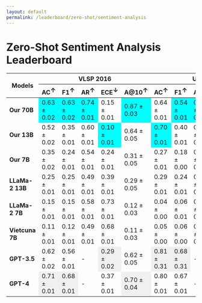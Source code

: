 ```yaml
---
layout: default
permalink: /leaderboard/zero-shot/sentiment-analysis
---
```

# Zero-Shot Sentiment Analysis Leaderboard

<table class="table table-bordered table-sm w-100 dtHorizontalTable" cellspacing="0">
  <thead>
    <tr>
      <th rowspan="2" class="text-center align-middle"><b>Models</b></th>
      <th colspan="5" class="text-center"><b>VLSP 2016</b></th>
      <th colspan="5" class="text-center"><b>UiT-VSFC</b></th>
    </tr>
    <tr>
      <th class="text-center"><b>AC<span style="vertical-align: super;">↑</span></b></th>
      <th class="text-center"><b>F1<span style="vertical-align: super;">↑</span></b></th>
      <th class="text-center"><b>AR<span style="vertical-align: super;">↑</span></b></th>
      <th class="text-center"><b>ECE<span style="vertical-align: super;">↓</span></b></th>
      <th class="text-center"><b>A@10<span style="vertical-align: super;">↑</span></b></th>
      <th class="text-center"><b>AC<span style="vertical-align: super;">↑</span></b></th>
      <th class="text-center"><b>F1<span style="vertical-align: super;">↑</span></b></th>
      <th class="text-center"><b>AR<span style="vertical-align: super;">↑</span></b></th>
      <th class="text-center"><b>ECE<span style="vertical-align: super;">↓</span></b></th>
      <th class="text-center"><b>A@10<span style="vertical-align: super;">↑</span></b></th>
    </tr>
  </thead>
  <tbody>
    <tr>
      <td class="text-center"><b>Our 70B</b></td>
      <td class="text-center" style="background-color: cyan;">0.63 ± 0.02</td>
      <td class="text-center" style="background-color: cyan;">0.63 ± 0.02</td>
      <td class="text-center" style="background-color: cyan;">0.74 ± 0.01</td>
      <td class="text-center">0.15 ± 0.01</td>
      <td class="text-center" style="background-color: cyan;">0.87 ± 0.03</td>
      <td class="text-center">0.64 ± 0.01</td>
      <td class="text-center" style="background-color: cyan;">0.54 ± 0.01</td>
      <td class="text-center" style="background-color: cyan;">0.85 ± 0.01</td>
      <td class="text-center" style="background-color: cyan;">0.14 ± 0.00</td>
      <td class="text-center" style="background-color: cyan;">0.98 ± 0.01</td>
    </tr>
    <tr>
      <td class="text-center"><b>Our 13B</b></td>
      <td class="text-center">0.52 ± 0.02</td>
      <td class="text-center">0.35 ± 0.01</td>
      <td class="text-center">0.60 ± 0.01</td>
      <td class="text-center" style="background-color: cyan;">0.10 ± 0.01</td>
      <td class="text-center">0.64 ± 0.05</td>
      <td class="text-center" style="background-color: cyan;">0.70 ± 0.01</td>
      <td class="text-center">0.40 ± 0.01</td>
      <td class="text-center">0.72 ± 0.01</td>
      <td class="text-center">0.23 ± 0.01</td>
      <td class="text-center">0.95 ± 0.01</td>
    </tr>
    <tr>
      <td class="text-center"><b>Our 7B</b></td>
      <td class="text-center">0.35 ± 0.02</td>
      <td class="text-center">0.24 ± 0.01</td>
      <td class="text-center">0.54 ± 0.01</td>
      <td class="text-center">0.24 ± 0.01</td>
      <td class="text-center">0.31 ± 0.05</td>
      <td class="text-center">0.27 ± 0.01</td>
      <td class="text-center">0.18 ± 0.00</td>
      <td class="text-center">0.52 ± 0.01</td>
      <td class="text-center">0.37 ± 0.01</td>
      <td class="text-center">0.03 ± 0.01</td>
    </tr>
    <tr>
      <td class="text-center"><b>LLaMa-2 13B</b></td>
      <td class="text-center">0.25 ± 0.01</td>
      <td class="text-center">0.25 ± 0.01</td>
      <td class="text-center">0.49 ± 0.01</td>
      <td class="text-center">0.39 ± 0.01</td>
      <td class="text-center">0.29 ± 0.05</td>
      <td class="text-center">0.29 ± 0.01</td>
      <td class="text-center">0.24 ± 0.01</td>
      <td class="text-center">0.52 ± 0.01</td>
      <td class="text-center">0.42 ± 0.01</td>
      <td class="text-center">0.30 ± 0.03</td>
    </tr>
    <tr>
      <td class="text-center"><b>LLaMa-2 7B</b></td>
      <td class="text-center">0.15 ± 0.01</td>
      <td class="text-center">0.15 ± 0.01</td>
      <td class="text-center">0.58 ± 0.01</td>
      <td class="text-center">0.73 ± 0.01</td>
      <td class="text-center">0.12 ± 0.03</td>
      <td class="text-center">0.04 ± 0.00</td>
      <td class="text-center">0.06 ± 0.01</td>
      <td class="text-center">0.49 ± 0.01</td>
      <td class="text-center">0.79 ± 0.00</td>
      <td class="text-center">0.01 ± 0.01</td>
    </tr>
    <tr>
      <td class="text-center"><b>Vietcuna 7B</b></td>
      <td class="text-center">0.11 ± 0.01</td>
      <td class="text-center">0.12 ± 0.01</td>
      <td class="text-center">0.49 ± 0.01</td>
      <td class="text-center">0.68 ± 0.01</td>
      <td class="text-center">0.11 ± 0.03</td>
      <td class="text-center">0.05 ± 0.00</td>
      <td class="text-center">0.06 ± 0.00</td>
      <td class="text-center">0.56 ± 0.01</td>
      <td class="text-center">0.73 ± 0.00</td>
      <td class="text-center">0.05 ± 0.01</td>
    </tr>
    <tr>
      <td class="text-center"><b>GPT-3.5</b></td>
      <td class="text-center">0.62 ± 0.02</td>
      <td class="text-center">0.56 ± 0.01</td>
      <td class="text-center">-</td>
      <td class="text-center" style="background-color: #f0f0f0;">0.29 ± 0.02</td>
      <td class="text-center">0.62 ± 0.05</td>
      <td class="text-center" style="background-color: #f0f0f0;">0.81 ± 0.31</td>
      <td class="text-center" style="background-color: #f0f0f0;">0.68 ± 0.31</td>
      <td class="text-center">-</td>
      <td class="text-center">0.48 ± 0.01</td>
      <td class="text-center">0.83 ± 0.02</td>
    </tr>
    <tr>
      <td class="text-center"><b>GPT-4</b></td>
      <td class="text-center" style="background-color: #f0f0f0;">0.71 ± 0.01</td>
      <td class="text-center" style="background-color: #f0f0f0;">0.68 ± 0.01</td>
      <td class="text-center">-</td>
      <td class="text-center">0.37 ± 0.01</td>
      <td class="text-center" style="background-color: #f0f0f0;">0.70 ± 0.04</td>
      <td class="text-center">0.80 ± 0.01</td>
      <td class="text-center">0.67 ± 0.01</td>
      <td class="text-center">-</td>
      <td class="text-center" style="background-color: #f0f0f0;">0.47 ± 0.01</td>
      <td class="text-center" style="background-color: #f0f0f0;">0.85 ± 0.02</td>
    </tr>
  </tbody>
</table>
